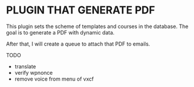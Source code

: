 # PLUGIN THAT GENERATE PDF

This plugin sets the scheme of templates and courses in the database.
The goal is to generate a PDF with dynamic data.

After that, I will create a queue to attach that PDF to emails.

TODO
- translate
- verify wpnonce
- remove voice from menu of vxcf 
